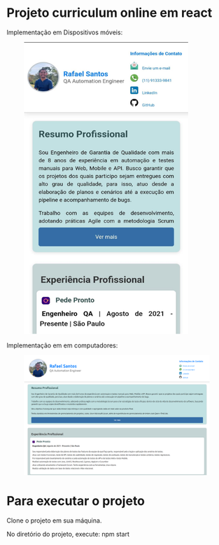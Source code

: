 # Projeto curriculum online em react

<p>Implementação em Dispositivos móveis:</p>
<figure>
  <img src="./public/IMG-Mobile.jpeg" width="375" height="667" />
</figure>

<p>Implementação em em computadores:</p>
<figure>
  <img src="./public/IMG-PC.png"/>
</figure>

# Para executar o projeto
<p>Clone o projeto em sua máquina.</p>
<p>No diretório do projeto, execute: npm start</p>